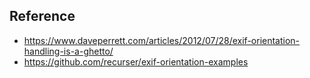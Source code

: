 ## Reference
- https://www.daveperrett.com/articles/2012/07/28/exif-orientation-handling-is-a-ghetto/
- https://github.com/recurser/exif-orientation-examples
